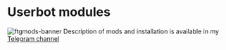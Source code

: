 # Userbot modules
![ftgmods-banner](https://user-images.githubusercontent.com/48492775/160230237-61a7da23-3c37-432e-9878-17c240d42ad8.jpg)
Description of mods and installation is available in my [Telegram channel](https://t.me/morisummermods)
